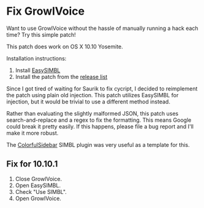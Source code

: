 # Fix GrowlVoice

Want to use GrowlVoice without the hassle of manually running a hack each time? Try this simple patch!

This patch does work on OS X 10.10 Yosemite.

Installation instructions:

1. Install [EasySIMBL](https://github.com/norio-nomura/EasySIMBL)
2. Install the patch from the [release list](https://github.com/d235j/GVFixer/releases)

Since I got tired of waiting for Saurik to fix cycript, I decided to reimplement the patch using plain old injection.
This patch utilizes EasySIMBL for injection, but it would be trivial to use a different method instead.

Rather than evaluating the slightly malformed JSON, this patch uses search-and-replace and a regex to fix the formatting.
This means Google could break it pretty easily. If this happens, please file a bug report and I'll make it more robust.


The [ColorfulSidebar](http://cooviewerzoom.web.fc2.com/colorfulsidebar.html) SIMBL plugin was very useful as a template for this.

Fix for 10.10.1
--------------------
1. Close GrowlVoice.
2. Open EasySIMBL.
3. Check "Use SIMBL".
4. Open GrowlVoice.
